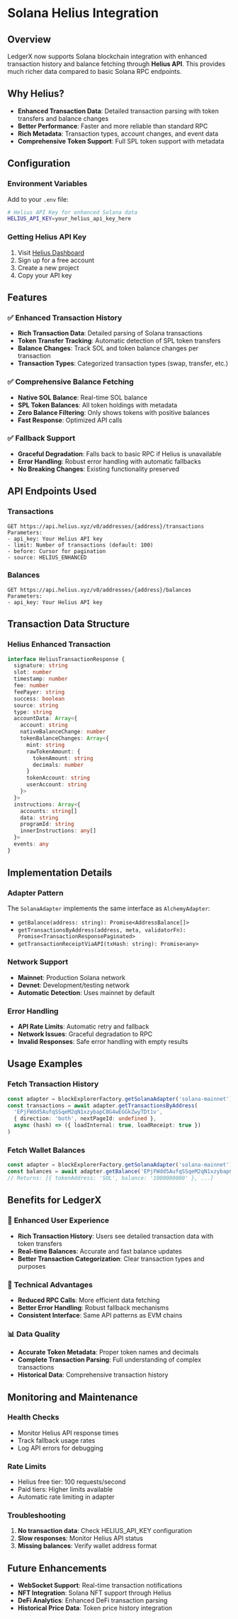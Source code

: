 # Solana Helius Integration

## Overview
LedgerX now supports Solana blockchain integration with enhanced transaction history and balance fetching through **Helius API**. This provides much richer data compared to basic Solana RPC endpoints.

## Why Helius?
- **Enhanced Transaction Data**: Detailed transaction parsing with token transfers and balance changes
- **Better Performance**: Faster and more reliable than standard RPC
- **Rich Metadata**: Transaction types, account changes, and event data
- **Comprehensive Token Support**: Full SPL token support with metadata

## Configuration

### Environment Variables
Add to your `.env` file:
```bash
# Helius API Key for enhanced Solana data
HELIUS_API_KEY=your_helius_api_key_here
```

### Getting Helius API Key
1. Visit [Helius Dashboard](https://dev.helius.xyz/)
2. Sign up for a free account
3. Create a new project
4. Copy your API key

## Features

### ✅ Enhanced Transaction History
- **Rich Transaction Data**: Detailed parsing of Solana transactions
- **Token Transfer Tracking**: Automatic detection of SPL token transfers
- **Balance Changes**: Track SOL and token balance changes per transaction
- **Transaction Types**: Categorized transaction types (swap, transfer, etc.)

### ✅ Comprehensive Balance Fetching
- **Native SOL Balance**: Real-time SOL balance
- **SPL Token Balances**: All token holdings with metadata
- **Zero Balance Filtering**: Only shows tokens with positive balances
- **Fast Response**: Optimized API calls

### ✅ Fallback Support
- **Graceful Degradation**: Falls back to basic RPC if Helius is unavailable
- **Error Handling**: Robust error handling with automatic fallbacks
- **No Breaking Changes**: Existing functionality preserved

## API Endpoints Used

### Transactions
```
GET https://api.helius.xyz/v0/addresses/{address}/transactions
Parameters:
- api_key: Your Helius API key
- limit: Number of transactions (default: 100)
- before: Cursor for pagination
- source: HELIUS_ENHANCED
```

### Balances
```
GET https://api.helius.xyz/v0/addresses/{address}/balances
Parameters:
- api_key: Your Helius API key
```

## Transaction Data Structure

### Helius Enhanced Transaction
```typescript
interface HeliusTransactionResponse {
  signature: string
  slot: number
  timestamp: number
  fee: number
  feePayer: string
  success: boolean
  source: string
  type: string
  accountData: Array<{
    account: string
    nativeBalanceChange: number
    tokenBalanceChanges: Array<{
      mint: string
      rawTokenAmount: {
        tokenAmount: string
        decimals: number
      }
      tokenAccount: string
      userAccount: string
    }>
  }>
  instructions: Array<{
    accounts: string[]
    data: string
    programId: string
    innerInstructions: any[]
  }>
  events: any
}
```

## Implementation Details

### Adapter Pattern
The `SolanaAdapter` implements the same interface as `AlchemyAdapter`:
- `getBalance(address: string): Promise<AddressBalance[]>`
- `getTransactionsByAddress(address, meta, validatorFn): Promise<TransactionResponsePaginated>`
- `getTransactionReceiptViaAPI(txHash: string): Promise<any>`

### Network Support
- **Mainnet**: Production Solana network
- **Devnet**: Development/testing network
- **Automatic Detection**: Uses mainnet by default

### Error Handling
- **API Rate Limits**: Automatic retry and fallback
- **Network Issues**: Graceful degradation to RPC
- **Invalid Responses**: Safe error handling with empty results

## Usage Examples

### Fetch Transaction History
```typescript
const adapter = blockExplorerFactory.getSolanaAdapter('solana-mainnet')
const transactions = await adapter.getTransactionsByAddress(
  'EPjFWdd5AufqSSqeM2qN1xzybapC8G4wEGGkZwyTDt1v',
  { direction: 'both', nextPageId: undefined },
  async (hash) => ({ loadInternal: true, loadReceipt: true })
)
```

### Fetch Wallet Balances
```typescript
const adapter = blockExplorerFactory.getSolanaAdapter('solana-mainnet')
const balances = await adapter.getBalance('EPjFWdd5AufqSSqeM2qN1xzybapC8G4wEGGkZwyTDt1v')
// Returns: [{ tokenAddress: 'SOL', balance: '1000000000' }, ...]
```

## Benefits for LedgerX

### 🚀 **Enhanced User Experience**
- **Rich Transaction History**: Users see detailed transaction data with token transfers
- **Real-time Balances**: Accurate and fast balance updates
- **Better Transaction Categorization**: Clear transaction types and purposes

### 🔧 **Technical Advantages**
- **Reduced RPC Calls**: More efficient data fetching
- **Better Error Handling**: Robust fallback mechanisms
- **Consistent Interface**: Same API patterns as EVM chains

### 📊 **Data Quality**
- **Accurate Token Metadata**: Proper token names and decimals
- **Complete Transaction Parsing**: Full understanding of complex transactions
- **Historical Data**: Comprehensive transaction history

## Monitoring and Maintenance

### Health Checks
- Monitor Helius API response times
- Track fallback usage rates
- Log API errors for debugging

### Rate Limits
- Helius free tier: 100 requests/second
- Paid tiers: Higher limits available
- Automatic rate limiting in adapter

### Troubleshooting
1. **No transaction data**: Check HELIUS_API_KEY configuration
2. **Slow responses**: Monitor Helius API status
3. **Missing balances**: Verify wallet address format

## Future Enhancements
- **WebSocket Support**: Real-time transaction notifications
- **NFT Integration**: Solana NFT support through Helius
- **DeFi Analytics**: Enhanced DeFi transaction parsing
- **Historical Price Data**: Token price history integration